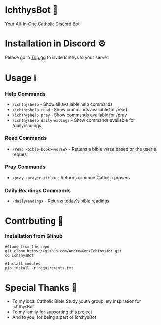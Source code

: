 # IchthysBot 🤖
Your All-In-One Catholic Discord Bot

# Installation in Discord ⚙️
Please go to [Top.gg](https://top.gg/bot/874478554505687100?s=0d2659a00a19a) to invite Ichthys to your server.

# Usage ℹ️
### Help Commands
- `/ichthyshelp` - Show all available help commands
- `/ichthyshelp read` - Show commands available for /read
- `/ichthyshelp pray` - Show commands available for /pray
- `/ichthyshelp dailyreadings` - Show commands available for /dailyreadings

### Read Commands
- `/read <bible-book><verse>` - Returns a bible verse based on the user's request

### Pray Commands
- `/pray <prayer-title>` - Returns common Catholic prayers

### Daily Readings Commands
- `/dailyreadings` - Returns today's bible readings

# Contrbuting 🔧
### Installation from Github
```
#Clone from the repo
git clone https://github.com/AndreaGon/IchthysBot.git
cd IchthysBot

#Install modules
pip install -r requirements.txt
```
# Special Thanks 🙏
- To my local Catholic Bible Study youth group, my inspiration for IchthysBot
- To my family for supporting this project
- And to you, for being a part of IchthysBot
